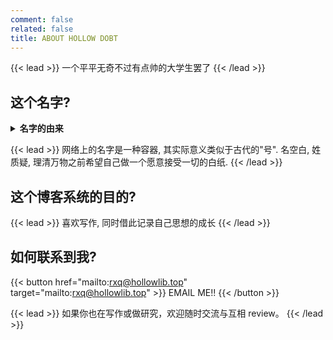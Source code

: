 ```yaml
---
comment: false
related: false
title: ABOUT HOLLOW DOBT
---
```

{{< lead >}}
一个平平无奇不过有点帅的大学生罢了
{{< /lead >}}

## 这个名字?

<details>
  <summary><strong>名字的由来</strong></summary>
  <p>取自 <em>NO GAME NO LIFE</em> 中的狐疑之神 <strong>Doubt</strong>（狐疑）与 <strong>Hollow</strong>（帆楼）。取名时发现 <strong>Hollow Doubt</strong> 已被占用，于是去其一字，成了 <strong>Hollow Dobt</strong>。</p>
</details>

{{< lead >}}
网络上的名字是一种容器, 其实际意义类似于古代的"号". 名空白, 姓质疑, 理清万物之前希望自己做一个愿意接受一切的白纸.
{{< /lead >}}

## 这个博客系统的目的?

{{< lead >}}
喜欢写作, 同时借此记录自己思想的成长
{{< /lead >}}

## 如何联系到我?

{{< button href="mailto:rxq@hollowlib.top" target="mailto:rxq@hollowlib.top" >}}
EMAIL ME!!
{{< /button >}}

{{< lead >}}
如果你也在写作或做研究，欢迎随时交流与互相 review。
{{< /lead >}}
